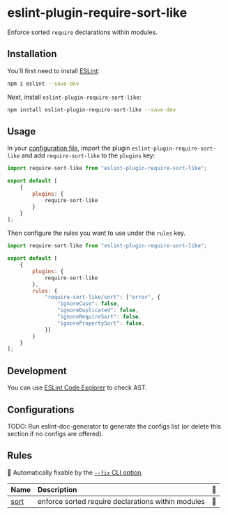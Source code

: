 # eslint-plugin-require-sort-like

Enforce sorted `require` declarations within modules.

## Installation

You'll first need to install [ESLint](https://eslint.org/):

```sh
npm i eslint --save-dev
```

Next, install `eslint-plugin-require-sort-like`:

```sh
npm install eslint-plugin-require-sort-like --save-dev
```

## Usage

In your [configuration file](https://eslint.org/docs/latest/use/configure/configuration-files#configuration-file), import the plugin `eslint-plugin-require-sort-like` and add `require-sort-like` to the `plugins` key:

```js
import require-sort-like from "eslint-plugin-require-sort-like";

export default [
    {
        plugins: {
            require-sort-like
        }
    }
];
```

Then configure the rules you want to use under the `rules` key.

```js
import require-sort-like from "eslint-plugin-require-sort-like";

export default [
    {
        plugins: {
            require-sort-like
        },
        rules: {
            "require-sort-like/sort": ["error", {
                "ignoreCase": false,
                "ignoreDuplicated": false,
                "ignoreRequireSort": false,
                "ignorePropertySort": false,
            }]
        }
    }
];
```

## Development

You can use [ESLint Code Explorer](https://explorer.eslint.org/) to check AST.

## Configurations

<!-- begin auto-generated configs list -->

TODO: Run eslint-doc-generator to generate the configs list (or delete this section if no configs are offered).

<!-- end auto-generated configs list -->

## Rules

<!-- begin auto-generated rules list -->

🔧 Automatically fixable by the [`--fix` CLI option](https://eslint.org/docs/user-guide/command-line-interface#--fix).

| Name                       | Description                                        | 🔧 |
| :------------------------- | :------------------------------------------------- | :- |
| [sort](docs/rules/sort.md) | enforce sorted require declarations within modules | 🔧 |

<!-- end auto-generated rules list -->
